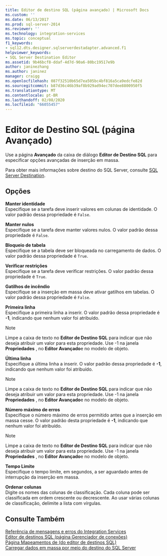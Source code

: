 ```yaml
---
title: Editor de destino SQL (página avançado) | Microsoft Docs
ms.custom: ''
ms.date: 06/13/2017
ms.prod: sql-server-2014
ms.reviewer: ''
ms.technology: integration-services
ms.topic: conceptual
f1_keywords:
- sql12.dts.designer.sqlserverdestadapter.advanced.f1
helpviewer_keywords:
- SQL Server Destination Editor
ms.assetid: 9b46bcf8-ddaf-4d7d-90a6-80bc19517e9b
author: janinezhang
ms.author: janinez
manager: craigg
ms.openlocfilehash: 087f32510b65d7ea505bc4bf816a5ca9edcfe82d
ms.sourcegitcommit: b87d36c46b39af8b929ad94ec707dee8800950f5
ms.translationtype: MT
ms.contentlocale: pt-BR
ms.lasthandoff: 02/08/2020
ms.locfileid: "66055457"
---
```

# <a name="sql-destination-editor-advanced-page"></a>Editor de Destino SQL (página Avançado)
  Use a página **Avançado** da caixa de diálogo **Editor de Destino SQL** para especificar opções avançadas de inserção em massa.  
  
 Para obter mais informações sobre destino do SQL Server, consulte [SQL Server Destination](data-flow/sql-server-destination.md).  
  
## <a name="options"></a>Opções  
 **Manter identidade**  
 Especifique se a tarefa deve inserir valores em colunas de identidade. O valor padrão dessa propriedade é `False`.  
  
 **Manter nulos**  
 Especifique se a tarefa deve manter valores nulos. O valor padrão dessa propriedade é `False`.  
  
 **Bloqueio de tabela**  
 Especifique se a tabela deve ser bloqueada no carregamento de dados. O valor padrão dessa propriedade é `True`.  
  
 **Verificar restrições**  
 Especifique se a tarefa deve verificar restrições. O valor padrão dessa propriedade é `True`.  
  
 **Gatilhos de incêndio**  
 Especifique se a inserção em massa deve ativar gatilhos em tabelas. O valor padrão dessa propriedade é `False`.  
  
 **Primeira linha**  
 Especifique a primeira linha a inserir. O valor padrão dessa propriedade é **-1**, indicando que nenhum valor foi atribuído.  
  
> [!NOTE]  
>  Limpe a caixa de texto no **Editor de Destino SQL** para indicar que não deseja atribuir um valor para esta propriedade. Use -1 na janela **Propriedades** , no **Editor Avançado**e no modelo de objeto.  
  
 **Última linha**  
 Especifique a última linha a inserir. O valor padrão dessa propriedade é **-1**, indicando que nenhum valor foi atribuído.  
  
> [!NOTE]  
>  Limpe a caixa de texto no **Editor de Destino SQL** para indicar que não deseja atribuir um valor para esta propriedade. Use -1 na janela **Propriedades** , no **Editor Avançado**e no modelo de objeto.  
  
 **Número máximo de erros**  
 Especifique o número máximo de erros permitido antes que a inserção em massa cesse. O valor padrão desta propriedade é **-1**, indicando que nenhum valor foi atribuído.  
  
> [!NOTE]  
>  Limpe a caixa de texto no **Editor de Destino SQL** para indicar que não deseja atribuir um valor para esta propriedade. Use -1 na janela **Propriedades** , no **Editor Avançado**e no modelo de objeto.  
  
 **Tempo Limite**  
 Especifique o tempo limite, em segundos, a ser aguardado antes de interrupção da inserção em massa.  
  
 **Ordenar colunas**  
 Digite os nomes das colunas de classificação. Cada coluna pode ser classificada em ordem crescente ou decrescente. Ao usar várias colunas de classificação, delimite a lista com vírgulas.  
  
## <a name="see-also"></a>Consulte Também  
 [Referência de mensagens e erros do Integration Services](../../2014/integration-services/integration-services-error-and-message-reference.md)   
 [Editor de destinos SQL &#40;página Gerenciador de conexões&#41;](../../2014/integration-services/sql-destination-editor-connection-manager-page.md)   
 [Página Mapeamentos de &#40;do editor de destinos SQL&#41;](../../2014/integration-services/sql-destination-editor-mappings-page.md)   
 [Carregar dados em massa por meio do destino do SQL Server](data-flow/bulk-load-data-by-using-the-sql-server-destination.md)  
  
  
